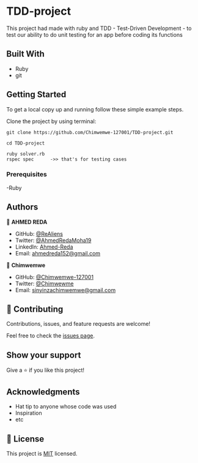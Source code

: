 # TDD-project
This project had made with ruby and TDD - Test-Driven Development - to test our ability to do unit testing for an app before coding its functions

## Built With

- Ruby
- git

## Getting Started

To get a local copy up and running follow these simple example steps.

Clone the project by using terminal:

```
git clone https://github.com/Chimwemwe-127001/TDD-project.git

cd TDD-project

ruby solver.rb
rspec spec      ->> that's for testing cases
```

### Prerequisites

-Ruby


## Authors

👤 **AHMED REDA**

- GitHub: [@ReAliens](https://github.com/ReAliens)
- Twitter: [@AhmedRedaMoha19](https://twitter.com/AhmedRedaMoha19)
- LinkedIn: [Ahmed-Reda](https://www.linkedin.com/in/armali/)
- Email: ahmedreda152@gmail.com


👤 **Chimwemwe**

- GitHub: [@Chimwemwe-127001](https://github.com/Chimwemwe-127001)
- Twitter: [@Chimwewme](https://twitter.com/Chimwewme)
- Email: sinyinzachimwemwe@gmail.com

## 🤝 Contributing

Contributions, issues, and feature requests are welcome!

Feel free to check the [issues page](https://github.com/Chimwemwe-127001/TDD-project/issues).

## Show your support

Give a ⭐️ if you like this project!

## Acknowledgments

- Hat tip to anyone whose code was used
- Inspiration
- etc

## 📝 License

This project is [MIT](./MIT.md) licensed.